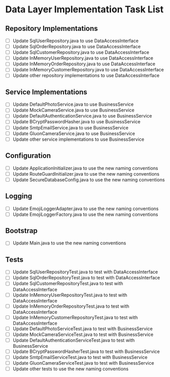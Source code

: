 # Data Layer Implementation Task List

## Repository Implementations
- [ ] Update SqlUserRepository.java to use DataAccessInterface
- [ ] Update SqlOrderRepository.java to use DataAccessInterface
- [ ] Update SqlCustomerRepository.java to use DataAccessInterface
- [ ] Update InMemoryUserRepository.java to use DataAccessInterface
- [ ] Update InMemoryOrderRepository.java to use DataAccessInterface
- [ ] Update InMemoryCustomerRepository.java to use DataAccessInterface
- [ ] Update other repository implementations to use DataAccessInterface

## Service Implementations
- [ ] Update DefaultPhotoService.java to use BusinessService
- [ ] Update MockCameraService.java to use BusinessService
- [ ] Update DefaultAuthenticationService.java to use BusinessService
- [ ] Update BCryptPasswordHasher.java to use BusinessService
- [ ] Update SmtpEmailService.java to use BusinessService
- [ ] Update GluonCameraService.java to use BusinessService
- [ ] Update other service implementations to use BusinessService

## Configuration
- [ ] Update ApplicationInitializer.java to use the new naming conventions
- [ ] Update RouteGuardInitializer.java to use the new naming conventions
- [ ] Update SecureDatabaseConfig.java to use the new naming conventions

## Logging
- [ ] Update EmojiLoggerAdapter.java to use the new naming conventions
- [ ] Update EmojiLoggerFactory.java to use the new naming conventions

## Bootstrap
- [ ] Update Main.java to use the new naming conventions

## Tests
- [ ] Update SqlUserRepositoryTest.java to test with DataAccessInterface
- [ ] Update SqlOrderRepositoryTest.java to test with DataAccessInterface
- [ ] Update SqlCustomerRepositoryTest.java to test with DataAccessInterface
- [ ] Update InMemoryUserRepositoryTest.java to test with DataAccessInterface
- [ ] Update InMemoryOrderRepositoryTest.java to test with DataAccessInterface
- [ ] Update InMemoryCustomerRepositoryTest.java to test with DataAccessInterface
- [ ] Update DefaultPhotoServiceTest.java to test with BusinessService
- [ ] Update MockCameraServiceTest.java to test with BusinessService
- [ ] Update DefaultAuthenticationServiceTest.java to test with BusinessService
- [ ] Update BCryptPasswordHasherTest.java to test with BusinessService
- [ ] Update SmtpEmailServiceTest.java to test with BusinessService
- [ ] Update GluonCameraServiceTest.java to test with BusinessService
- [ ] Update other tests to use the new naming conventions